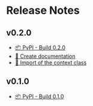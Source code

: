 # Release Notes

## v0.2.0

- [📦 PyPI - Build 0.2.0](https://github.com/FernandoCelmer/dotflow/releases/tag/v0.2.0)
- [📌 Create documentation](https://github.com/FernandoCelmer/dotflow/issues/6)
- [📌 Import of the context class](https://github.com/FernandoCelmer/dotflow/issues/9)

## v0.1.0

- [📦 PyPI - Build 0.1.0](https://github.com/FernandoCelmer/dotflow/releases/tag/v0.1.0)